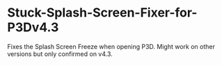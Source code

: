 # Stuck-Splash-Screen-Fixer-for-P3Dv4.3

Fixes the Splash Screen Freeze when opening P3D. Might work on other versions but only confirmed on v4.3.
